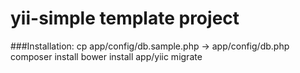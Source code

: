 yii-simple template project
===========================

###Installation:
    cp app/config/db.sample.php -> app/config/db.php
    composer install
    bower install
    app/yiic migrate
